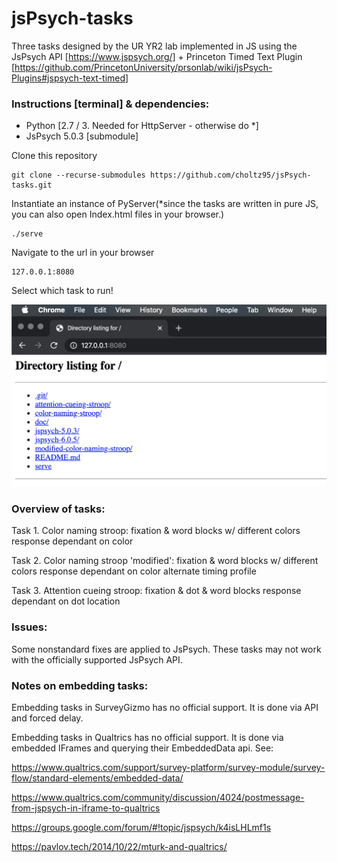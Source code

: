 # jsPsych-tasks

Three tasks designed by the UR YR2 lab implemented in JS using the JsPsych API [https://www.jspsych.org/] + Princeton Timed Text Plugin [https://github.com/PrincetonUniversity/prsonlab/wiki/jsPsych-Plugins#jspsych-text-timed]

### Instructions [terminal] \& dependencies:

 - Python [2.7 / 3. Needed for HttpServer - otherwise do \*]
 - JsPsych 5.0.3 [submodule]

Clone this repository
```
git clone --recurse-submodules https://github.com/choltz95/jsPsych-tasks.git
```

Instantiate an instance of PyServer(\*since the tasks are written in pure JS, you can also open Index.html files in your browser.)
```
./serve
```

Navigate to the url in your browser
```
127.0.0.1:8080
```

Select which task to run!

![Directory listing \& task selection](./doc/images/dir.png)


### Overview of tasks:

Task 1. Color naming stroop: fixation & word blocks w/ different colors response dependant on color

Task 2. Color naming stroop \'modified\': fixation & word blocks w/ different colors response dependant on color alternate timing profile

Task 3. Attention cueing stroop: fixation & dot & word blocks response dependant on dot location

### Issues:

Some nonstandard fixes are applied to JsPsych. These tasks may not work with the officially supported JsPsych API.

### Notes on embedding tasks:

Embedding tasks in SurveyGizmo has no official support. It is done via API and forced delay.

Embedding tasks in Qualtrics has no official support. It is done via embedded IFrames and querying their EmbeddedData api. See:

https://www.qualtrics.com/support/survey-platform/survey-module/survey-flow/standard-elements/embedded-data/

https://www.qualtrics.com/community/discussion/4024/postmessage-from-jspsych-in-iframe-to-qualtrics

https://groups.google.com/forum/#!topic/jspsych/k4isLHLmf1s

https://pavlov.tech/2014/10/22/mturk-and-qualtrics/

